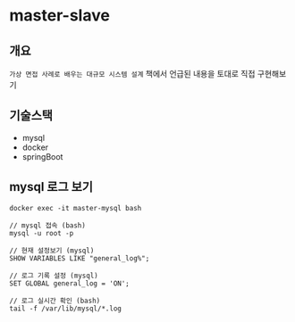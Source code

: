 # master-slave

## 개요

`가상 면접 사례로 배우는 대규모 시스템 설계` 책에서 언급된 내용을 토대로 직접 구현해보기

## 기술스택

- mysql
- docker
- springBoot

## mysql 로그 보기

```
docker exec -it master-mysql bash

// mysql 접속 (bash)
mysql -u root -p

// 현재 설정보기 (mysql)
SHOW VARIABLES LIKE "general_log%";

// 로그 기록 설정 (mysql)
SET GLOBAL general_log = 'ON';

// 로그 실시간 확인 (bash)
tail -f /var/lib/mysql/*.log
```
